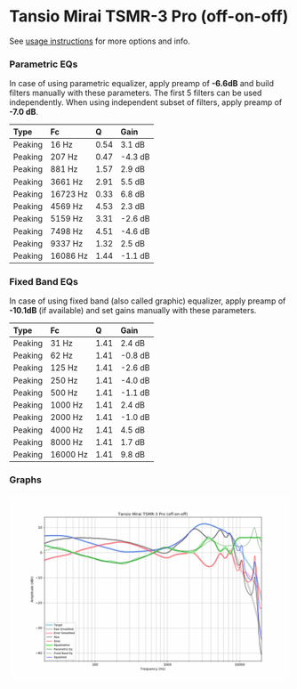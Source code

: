 # Tansio Mirai TSMR-3 Pro (off-on-off)
See [usage instructions](https://github.com/jaakkopasanen/AutoEq#usage) for more options and info.

### Parametric EQs
In case of using parametric equalizer, apply preamp of **-6.6dB** and build filters manually
with these parameters. The first 5 filters can be used independently.
When using independent subset of filters, apply preamp of **-7.0 dB**.

| Type    | Fc       |    Q | Gain    |
|:--------|:---------|:-----|:--------|
| Peaking | 16 Hz    | 0.54 | 3.1 dB  |
| Peaking | 207 Hz   | 0.47 | -4.3 dB |
| Peaking | 881 Hz   | 1.57 | 2.9 dB  |
| Peaking | 3661 Hz  | 2.91 | 5.5 dB  |
| Peaking | 16723 Hz | 0.33 | 6.8 dB  |
| Peaking | 4569 Hz  | 4.53 | 2.3 dB  |
| Peaking | 5159 Hz  | 3.31 | -2.6 dB |
| Peaking | 7498 Hz  | 4.51 | -4.6 dB |
| Peaking | 9337 Hz  | 1.32 | 2.5 dB  |
| Peaking | 16086 Hz | 1.44 | -1.1 dB |

### Fixed Band EQs
In case of using fixed band (also called graphic) equalizer, apply preamp of **-10.1dB**
(if available) and set gains manually with these parameters.

| Type    | Fc       |    Q | Gain    |
|:--------|:---------|:-----|:--------|
| Peaking | 31 Hz    | 1.41 | 2.4 dB  |
| Peaking | 62 Hz    | 1.41 | -0.8 dB |
| Peaking | 125 Hz   | 1.41 | -2.6 dB |
| Peaking | 250 Hz   | 1.41 | -4.0 dB |
| Peaking | 500 Hz   | 1.41 | -1.1 dB |
| Peaking | 1000 Hz  | 1.41 | 2.4 dB  |
| Peaking | 2000 Hz  | 1.41 | -1.0 dB |
| Peaking | 4000 Hz  | 1.41 | 4.5 dB  |
| Peaking | 8000 Hz  | 1.41 | 1.7 dB  |
| Peaking | 16000 Hz | 1.41 | 9.8 dB  |

### Graphs
![](./Tansio%20Mirai%20TSMR-3%20Pro%20(off-on-off).png)